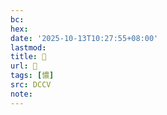 ```yaml
---
bc:
hex:
date: '2025-10-13T10:27:55+08:00'
lastmod:
title: 􄎺
url: 􄎺
tags: [憹]
src: DCCV
note:
---
```

